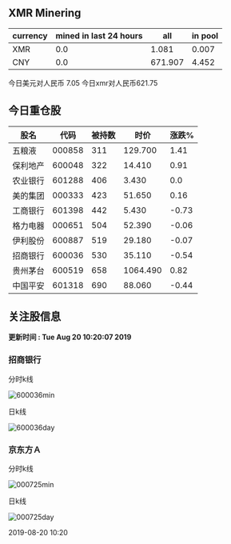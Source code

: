 ## XMR Minering

|currency|mined in last 24 hours|all|in pool|
|---|---|---|---|
|XMR|0.0|1.081|0.007|
|CNY|0.0|671.907|4.452|

今日美元对人民币 7.05	今日xmr对人民币621.75


## 今日重仓股 

|股名|代码|被持数|时价|涨跌%|
|---|---|---|---|---|
|五粮液|000858|311|129.700|1.41|
|保利地产|600048|322|14.410|0.91|
|农业银行|601288|406|3.430|0.0|
|美的集团|000333|423|51.650|0.16|
|工商银行|601398|442|5.430|-0.73|
|格力电器|000651|504|52.390|-0.06|
|伊利股份|600887|519|29.180|-0.07|
|招商银行|600036|530|35.110|-0.54|
|贵州茅台|600519|658|1064.490|0.82|
|中国平安|601318|690|88.060|-0.44|

## 关注股信息
**更新时间 : Tue Aug 20 10:20:07 2019**
### 招商银行 
分时k线

![600036min](http://image.sinajs.cn/newchart/min/n/sh600036.gif)

日k线

![600036day](http://image.sinajs.cn/newchart/daily/n/sh600036.gif)

### 京东方Ａ 
分时k线

![000725min](http://image.sinajs.cn/newchart/min/n/sz000725.gif)

日k线

![000725day](http://image.sinajs.cn/newchart/daily/n/sz000725.gif)

2019-08-20 10:20